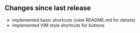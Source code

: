 ## Changes since last release
- implemented basic shortcuts (view README.md for details) 
- implemented VIM style shortcuts for buttons
